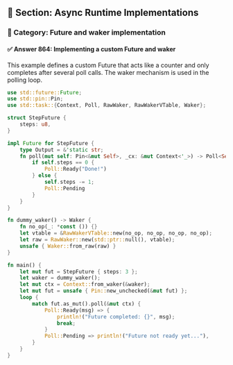 ## 📘 Section: Async Runtime Implementations
### 🔹 Category: Future and waker implementation
#### ✅ Answer 864: Implementing a custom Future and waker

This example defines a custom Future that acts like a counter and only completes after several poll calls. The waker mechanism is used in the polling loop.

```rust
use std::future::Future;
use std::pin::Pin;
use std::task::{Context, Poll, RawWaker, RawWakerVTable, Waker};

struct StepFuture {
    steps: u8,
}

impl Future for StepFuture {
    type Output = &'static str;
    fn poll(mut self: Pin<&mut Self>, _cx: &mut Context<'_>) -> Poll<Self::Output> {
        if self.steps == 0 {
            Poll::Ready("Done!")
        } else {
            self.steps -= 1;
            Poll::Pending
        }
    }
}

fn dummy_waker() -> Waker {
    fn no_op(_: *const ()) {}
    let vtable = &RawWakerVTable::new(no_op, no_op, no_op, no_op);
    let raw = RawWaker::new(std::ptr::null(), vtable);
    unsafe { Waker::from_raw(raw) }
}

fn main() {
    let mut fut = StepFuture { steps: 3 };
    let waker = dummy_waker();
    let mut ctx = Context::from_waker(&waker);
    let mut fut = unsafe { Pin::new_unchecked(&mut fut) };
    loop {
        match fut.as_mut().poll(&mut ctx) {
            Poll::Ready(msg) => {
                println!("Future completed: {}", msg);
                break;
            }
            Poll::Pending => println!("Future not ready yet..."),
        }
    }
}
```
